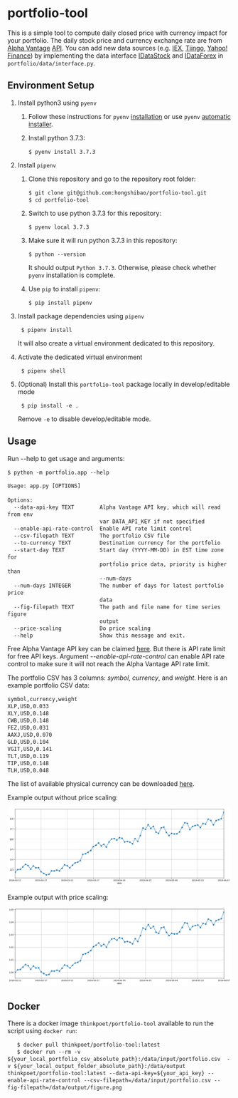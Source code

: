 # portfolio-tool
This is a simple tool to compute daily closed price with currency impact for your portfolio. The daily stock price and currency exchange rate are from [Alpha Vantage](https://www.alphavantage.co/) [API](https://www.alphavantage.co/documentation/). You can add new data sources (e.g. [IEX](https://iexcloud.io/), [Tiingo](https://www.tiingo.com/), [Yahoo! Finance](https://finance.yahoo.com/)) by implementing the data interface [IDataStock](portfolio/data/interface.py#L5) and [IDataForex](portfolio/data/interface.py#L10) in `portfolio/data/interface.py`.

## Environment Setup
1. Install python3 using `pyenv`

   1. Follow these instructions for `pyenv` [installation](https://github.com/pyenv/pyenv#installation) or use `pyenv` [automatic installer](https://github.com/pyenv/pyenv-installer).

   2. Install python 3.7.3:

          $ pyenv install 3.7.3

2. Install `pipenv`

   1. Clone this repository and go to the repository root folder:

          $ git clone git@github.com:hongshibao/portfolio-tool.git
          $ cd portfolio-tool

   2. Switch to use python 3.7.3 for this repository:

          $ pyenv local 3.7.3

   3. Make sure it will run python 3.7.3 in this repository:

          $ python --version

      It should output `Python 3.7.3`. Otherwise, please check whether `pyenv` installation is complete.

   4. Use `pip` to install `pipenv`:

          $ pip install pipenv

3. Install package dependencies using `pipenv`

        $ pipenv install

   It will also create a virtual environment dedicated to this repository.

4. Activate the dedicated virtual environment

        $ pipenv shell

5. (Optional) Install this `portfolio-tool` package locally in develop/editable mode

        $ pip install -e .

    Remove `-e` to disable develop/editable mode.

## Usage
Run --help to get usage and arguments:

    $ python -m portfolio.app --help

```
Usage: app.py [OPTIONS]

Options:
  --data-api-key TEXT        Alpha Vantage API key, which will read from env
                             var DATA_API_KEY if not specified
  --enable-api-rate-control  Enable API rate limit control
  --csv-filepath TEXT        The portfolio CSV file
  --to-currency TEXT         Destination currency for the portfolio
  --start-day TEXT           Start day (YYYY-MM-DD) in EST time zone for
                             portfolio price data, priority is higher than
                             --num-days
  --num-days INTEGER         The number of days for latest portfolio price
                             data
  --fig-filepath TEXT        The path and file name for time series figure
                             output
  --price-scaling            Do price scaling
  --help                     Show this message and exit.
```

Free Alpha Vantage API key can be claimed [here](https://www.alphavantage.co/support/#api-key). But there is API rate limit for free API keys. Argument *--enable-api-rate-control* can enable API rate control to make sure it will not reach the Alpha Vantage API rate limit.

The portfolio CSV has 3 columns: *symbol*, *currency*, and *weight*. Here is an example portfolio CSV data:
```
symbol,currency,weight
XLP,USD,0.033
XLY,USD,0.148
CWB,USD,0.148
FEZ,USD,0.031
AAXJ,USD,0.070
GLD,USD,0.104
VGIT,USD,0.141
TLT,USD,0.119
TIP,USD,0.148
TLH,USD,0.048
```
The list of available physical currency can be downloaded [here](https://www.alphavantage.co/physical_currency_list/).

Example output without price scaling:

![figure without price scaling](resources/fig.png)

Example output with price scaling:

![figure with price scaling](resources/fig-scaling.png)

## Docker
There is a docker image `thinkpoet/portfolio-tool` available to run the script using `docker run`:

       $ docker pull thinkpoet/portfolio-tool:latest
       $ docker run --rm -v ${your_local_portfolio_csv_absolute_path}:/data/input/portfolio.csv  -v ${your_local_output_folder_absolute_path}:/data/output thinkpoet/portfolio-tool:latest --data-api-key=${your_api_key} --enable-api-rate-control --csv-filepath=/data/input/portfolio.csv --fig-filepath=/data/output/figure.png
